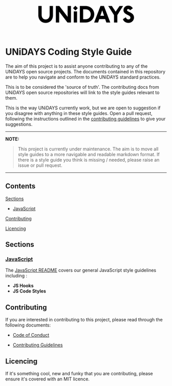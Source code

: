 <p align="center">
  <img src="/assets/UNiDAYS_Logo.png" />
</p>
<br/>

# UNiDAYS Coding Style Guide

The aim of this project is to assist anyone contributing to any of the UNiDAYS open source projects. The documents contained in this repository are to help you navigate and conform to the UNiDAYS standard practices.

This is to be considered the 'source of truth'. The contributing docs from UNiDAYS open source repositories will link to the style guides relevant to them.

This is the way UNiDAYS currently work, but we are open to suggestion if you disagree with anything in these style guides. Open a pull request, following the instructions outlined in the [contributing guidelines](.github/contributing.md) to give your suggestions.

---

**NOTE:**
> This project is currently under maintenance. The aim is to move all style guides to a more navigable and readable markdown format. If there is a style guide you think is missing / needed, please raise an issue or pull request.

---

## Contents

[Sections](#sections)
* [JavaScript](#javascript)

[Contributing](#sections)

[Licencing](#licencing)

## Sections

### [JavaScript](./Javascript)

The [JavaScript README](./Javascript/README.md) covers our general JavaScript style guidelines including :

* **JS Hooks**
* **JS Code Styles**


## Contributing

If you are interested in contributing to this project, please read through the following documents:

* [Code of Conduct](CODE_OF_CONDUCT.md)

* [Contributing Guidelines](#what-should-i-know-before-i-get-started)

## Licencing

If it's something cool, new and funky that you are contributing, please ensure it's covered with an MIT licence.